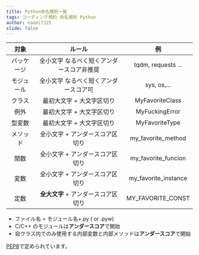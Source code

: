 ```yaml
---
title: Python命名規則一覧
tags: コーディング規約 命名規則 Python
author: naomi7325
slide: false
---
```

| 対象              |ルール                                  | 例                   |
|:----------------:|:--------------------------------------:|:--------------------:|
| パッケージ      | 全小文字 なるべく短くアンダースコア非推奨    | tqdm, requests ...  |
| モジュール      | 全小文字 なるべく短くアンダースコア可    | sys, os,...         |
| クラス          | 最初大文字 + 大文字区切り| MyFavoriteClass     |
| 例外            | 最初大文字 + 大文字区切り| MyFuckingError  |
| 型変数         | 最初大文字 + 大文字区切り | MyFavoriteType      |
| メソッド       | 全小文字 + アンダースコア区切り| my_favorite_method  |
| 関数           | 全小文字 + アンダースコア区切り| my_favorite_funcion |
| 変数           | 全小文字 + アンダースコア区切り| my_favorite_instance|
| 定数           | **全大文字** + アンダースコア区切り| MY_FAVORITE_CONST   |
* ファイル名 = モジュール名+.py ( or .pyw)
* C/C++ のモジュールは**アンダースコア**で開始
* 自クラス内でのみ使用する内部変数と内部メソッドは**アンダースコア**で開始

[PEP8](http://pep8-ja.readthedocs.io/ja/latest/)で定められています。

